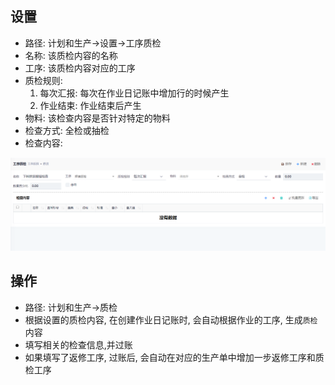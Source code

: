 ## 设置

- 路径: 计划和生产->设置->工序质检
- 名称: 该质检内容的名称
- 工序: 该质检内容对应的工序
- 质检规则:
  1. 每次汇报: 每次在作业日记账中增加行的时候产生
  2. 作业结束: 作业结束后产生
- 物料: 该检查内容是否针对特定的物料
- 检查方式: 全检或抽检
- 检查内容:

![Qc Setting](../images/Production/qc-setting.png)

## 操作

- 路径: 计划和生产->质检
- 根据设置的质检内容, 在创建作业日记账时, 会自动根据作业的工序, 生成`质检`内容
- 填写相关的检查信息,并过账
- 如果填写了返修工序, 过账后, 会自动在对应的生产单中增加一步返修工序和质检工序